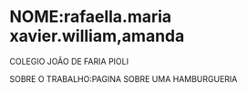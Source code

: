 # NOME:rafaella.maria xavier.william,amanda

COLEGIO JOÃO DE FARIA PIOLI

SOBRE O TRABALHO:PAGINA SOBRE UMA HAMBURGUERIA
